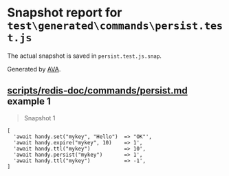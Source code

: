 # Snapshot report for `test\generated\commands\persist.test.js`

The actual snapshot is saved in `persist.test.js.snap`.

Generated by [AVA](https://ava.li).

## [scripts/redis-doc/commands/persist.md](../../../../scripts/redis-doc/commands/persist.md) example 1

> Snapshot 1

    [
      'await handy.set("mykey", "Hello")  => "OK"',
      'await handy.expire("mykey", 10)    => 1',
      'await handy.ttl("mykey")           => 10',
      'await handy.persist("mykey")       => 1',
      'await handy.ttl("mykey")           => -1',
    ]
